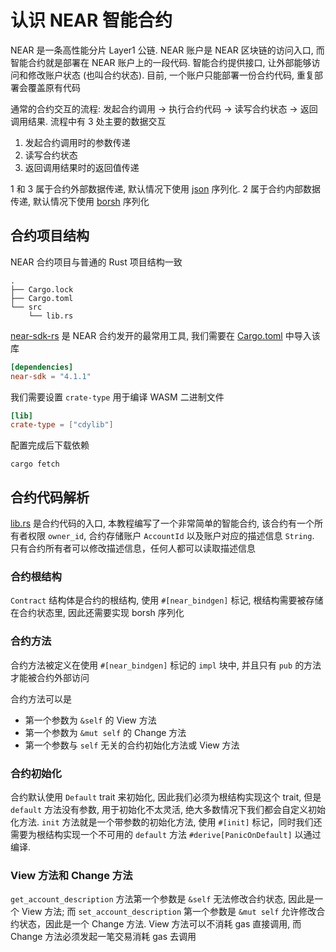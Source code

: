 # 认识 NEAR 智能合约
NEAR 是一条高性能分片 Layer1 公链. NEAR 账户是 NEAR 区块链的访问入口, 而智能合约就是部署在 NEAR 账户上的一段代码.
智能合约提供接口, 让外部能够访问和修改账户状态 (也叫合约状态). 目前, 一个账户只能部署一份合约代码, 重复部署会覆盖原有代码

通常的合约交互的流程: 发起合约调用 -> 执行合约代码 -> 读写合约状态 -> 返回调用结果.
流程中有 3 处主要的数据交互
1. 发起合约调用时的参数传递
2. 读写合约状态
3. 返回调用结果时的返回值传递

1 和 3 属于合约外部数据传递, 默认情况下使用 [json](https://github.com/serde-rs/json) 序列化.
2 属于合约内部数据传递, 默认情况下使用 [borsh](https://github.com/near/borsh-rs) 序列化

## 合约项目结构
NEAR 合约项目与普通的 Rust 项目结构一致
```
.
├── Cargo.lock
├── Cargo.toml
└── src
    └── lib.rs
```

[near-sdk-rs](https://github.com/near/near-sdk-rs) 是 NEAR 合约发开的最常用工具, 我们需要在 [Cargo.toml](./Cargo.toml) 中导入该库
```toml
[dependencies]
near-sdk = "4.1.1"
```

我们需要设置 `crate-type` 用于编译 WASM 二进制文件
```toml
[lib]
crate-type = ["cdylib"]
```

配置完成后下载依赖
```shell
cargo fetch
```

## 合约代码解析
[lib.rs](./src/lib.rs) 是合约代码的入口, 本教程编写了一个非常简单的智能合约, 该合约有一个所有者权限 `owner_id`, 合约存储账户 `AccountId` 以及账户对应的描述信息 `String`.
只有合约所有者可以修改描述信息，任何人都可以读取描述信息

### 合约根结构
`Contract` 结构体是合约的根结构, 使用 `#[near_bindgen]` 标记, 根结构需要被存储在合约状态里, 因此还需要实现 borsh 序列化

### 合约方法
合约方法被定义在使用 `#[near_bindgen]` 标记的 `impl` 块中, 并且只有 `pub` 的方法才能被合约外部访问

合约方法可以是
* 第一个参数为 `&self` 的 View 方法
* 第一个参数为 `&mut self` 的 Change 方法
* 第一个参数与 `self` 无关的合约初始化方法或 View 方法

### 合约初始化
合约默认使用 `Default` trait 来初始化, 因此我们必须为根结构实现这个 trait, 但是 `default` 方法没有参数, 用于初始化不太灵活, 绝大多数情况下我们都会自定义初始化方法.
`init` 方法就是一个带参数的初始化方法, 使用 `#[init]` 标记，同时我们还需要为根结构实现一个不可用的 `default` 方法 `#derive[PanicOnDefault]` 以通过编译.

### View 方法和 Change 方法
`get_account_description` 方法第一个参数是 `&self` 无法修改合约状态, 因此是一个 View 方法;
而 `set_account_description` 第一个参数是 `&mut self` 允许修改合约状态，因此是一个 Change 方法.
View 方法可以不消耗 gas 直接调用, 而 Change 方法必须发起一笔交易消耗 gas 去调用

